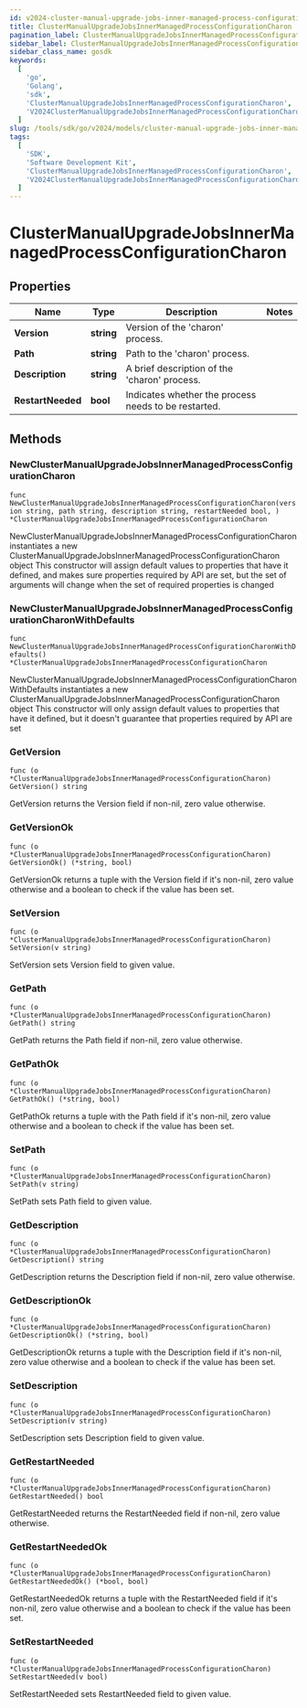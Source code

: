 ```yaml
---
id: v2024-cluster-manual-upgrade-jobs-inner-managed-process-configuration-charon
title: ClusterManualUpgradeJobsInnerManagedProcessConfigurationCharon
pagination_label: ClusterManualUpgradeJobsInnerManagedProcessConfigurationCharon
sidebar_label: ClusterManualUpgradeJobsInnerManagedProcessConfigurationCharon
sidebar_class_name: gosdk
keywords:
  [
    'go',
    'Golang',
    'sdk',
    'ClusterManualUpgradeJobsInnerManagedProcessConfigurationCharon',
    'V2024ClusterManualUpgradeJobsInnerManagedProcessConfigurationCharon',
  ]
slug: /tools/sdk/go/v2024/models/cluster-manual-upgrade-jobs-inner-managed-process-configuration-charon
tags:
  [
    'SDK',
    'Software Development Kit',
    'ClusterManualUpgradeJobsInnerManagedProcessConfigurationCharon',
    'V2024ClusterManualUpgradeJobsInnerManagedProcessConfigurationCharon',
  ]
---
```


# ClusterManualUpgradeJobsInnerManagedProcessConfigurationCharon

## Properties

| Name | Type | Description | Notes |
| --- | --- | --- | --- |
| **Version** | **string** | Version of the 'charon' process. |
| **Path** | **string** | Path to the 'charon' process. |
| **Description** | **string** | A brief description of the 'charon' process. |
| **RestartNeeded** | **bool** | Indicates whether the process needs to be restarted. |

## Methods

### NewClusterManualUpgradeJobsInnerManagedProcessConfigurationCharon

`func NewClusterManualUpgradeJobsInnerManagedProcessConfigurationCharon(version string, path string, description string, restartNeeded bool, ) *ClusterManualUpgradeJobsInnerManagedProcessConfigurationCharon`

NewClusterManualUpgradeJobsInnerManagedProcessConfigurationCharon instantiates a new ClusterManualUpgradeJobsInnerManagedProcessConfigurationCharon object This constructor will assign default values to properties that have it defined, and makes sure properties required by API are set, but the set of arguments will change when the set of required properties is changed

### NewClusterManualUpgradeJobsInnerManagedProcessConfigurationCharonWithDefaults

`func NewClusterManualUpgradeJobsInnerManagedProcessConfigurationCharonWithDefaults() *ClusterManualUpgradeJobsInnerManagedProcessConfigurationCharon`

NewClusterManualUpgradeJobsInnerManagedProcessConfigurationCharonWithDefaults instantiates a new ClusterManualUpgradeJobsInnerManagedProcessConfigurationCharon object This constructor will only assign default values to properties that have it defined, but it doesn't guarantee that properties required by API are set

### GetVersion

`func (o *ClusterManualUpgradeJobsInnerManagedProcessConfigurationCharon) GetVersion() string`

GetVersion returns the Version field if non-nil, zero value otherwise.

### GetVersionOk

`func (o *ClusterManualUpgradeJobsInnerManagedProcessConfigurationCharon) GetVersionOk() (*string, bool)`

GetVersionOk returns a tuple with the Version field if it's non-nil, zero value otherwise and a boolean to check if the value has been set.

### SetVersion

`func (o *ClusterManualUpgradeJobsInnerManagedProcessConfigurationCharon) SetVersion(v string)`

SetVersion sets Version field to given value.

### GetPath

`func (o *ClusterManualUpgradeJobsInnerManagedProcessConfigurationCharon) GetPath() string`

GetPath returns the Path field if non-nil, zero value otherwise.

### GetPathOk

`func (o *ClusterManualUpgradeJobsInnerManagedProcessConfigurationCharon) GetPathOk() (*string, bool)`

GetPathOk returns a tuple with the Path field if it's non-nil, zero value otherwise and a boolean to check if the value has been set.

### SetPath

`func (o *ClusterManualUpgradeJobsInnerManagedProcessConfigurationCharon) SetPath(v string)`

SetPath sets Path field to given value.

### GetDescription

`func (o *ClusterManualUpgradeJobsInnerManagedProcessConfigurationCharon) GetDescription() string`

GetDescription returns the Description field if non-nil, zero value otherwise.

### GetDescriptionOk

`func (o *ClusterManualUpgradeJobsInnerManagedProcessConfigurationCharon) GetDescriptionOk() (*string, bool)`

GetDescriptionOk returns a tuple with the Description field if it's non-nil, zero value otherwise and a boolean to check if the value has been set.

### SetDescription

`func (o *ClusterManualUpgradeJobsInnerManagedProcessConfigurationCharon) SetDescription(v string)`

SetDescription sets Description field to given value.

### GetRestartNeeded

`func (o *ClusterManualUpgradeJobsInnerManagedProcessConfigurationCharon) GetRestartNeeded() bool`

GetRestartNeeded returns the RestartNeeded field if non-nil, zero value otherwise.

### GetRestartNeededOk

`func (o *ClusterManualUpgradeJobsInnerManagedProcessConfigurationCharon) GetRestartNeededOk() (*bool, bool)`

GetRestartNeededOk returns a tuple with the RestartNeeded field if it's non-nil, zero value otherwise and a boolean to check if the value has been set.

### SetRestartNeeded

`func (o *ClusterManualUpgradeJobsInnerManagedProcessConfigurationCharon) SetRestartNeeded(v bool)`

SetRestartNeeded sets RestartNeeded field to given value.
